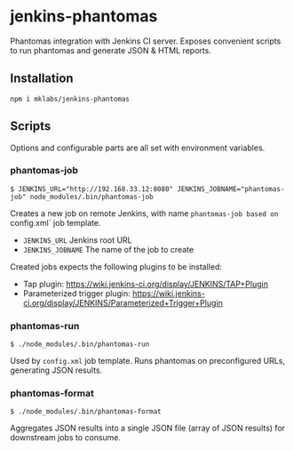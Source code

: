 # jenkins-phantomas

Phantomas integration with Jenkins CI server. Exposes convenient scripts
to run phantomas and generate JSON & HTML reports.

## Installation

    npm i mklabs/jenkins-phantomas

## Scripts

Options and configurable parts are all set with environment variables.

### phantomas-job

    $ JENKINS_URL="http://192.168.33.12:8080" JENKINS_JOBNAME="phantomas-job" node_modules/.bin/phantomas-job

Creates a new job on remote Jenkins, with name `phantomas-job based on
`config.xml` job template.

- `JENKINS_URL` Jenkins root URL
- `JENKINS_JOBNAME` The name of the job to create

Created jobs expects the following plugins to be installed:

- Tap plugin: https://wiki.jenkins-ci.org/display/JENKINS/TAP+Plugin
- Parameterized trigger plugin: https://wiki.jenkins-ci.org/display/JENKINS/Parameterized+Trigger+Plugin

### phantomas-run

    $ ./node_modules/.bin/phantomas-run

Used by `config.xml` job template. Runs phantomas on preconfigured URLs,
generating JSON results.

### phantomas-format

    $ ./node_modules/.bin/phantomas-format

Aggregates JSON results into a single JSON file (array of JSON results)
for downstream jobs to consume.
